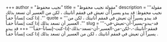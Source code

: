 +++
author = "نجيب محفوظ"
title = "مقولة نجيب محفوظ"
description = '''مقولة نجيب محفوظ: قد يبدو يسيراً أن تعيش في قمقم أنانيتك ، لكن من العسير أن تسعد بذلك إذا كنت إنساناً حقـاً .'''
quote = '''قد يبدو يسيراً أن تعيش في قمقم أنانيتك ، لكن من العسير أن تسعد بذلك إذا كنت إنساناً حقـاً .'''
slug = '''قد-يبدو-يسيراً-أن-تعيش-في-قمقم-أنانيتك-،-لكن-من-العسير-أن-تسعد-بذلك-إذا-كنت-إنساناً-حقـاً'''
+++
قد يبدو يسيراً أن تعيش في قمقم أنانيتك ، لكن من العسير أن تسعد بذلك إذا كنت إنساناً حقـاً .
